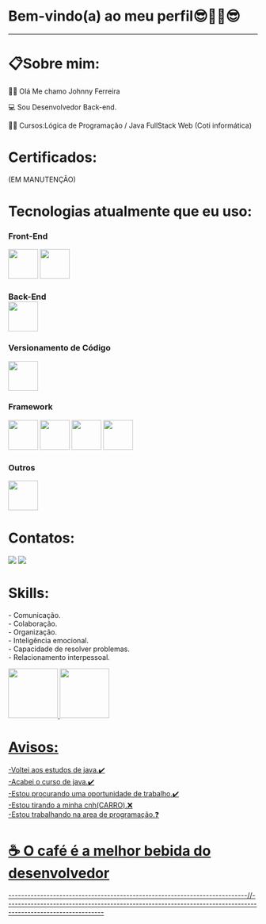 

<strong><h1>Bem-vindo(a) ao meu perfil😎🤜🤛😎</h1></strong>
<hr>
<h1>📋Sobre mim:</h1>
 
👩‍💼 Olá Me chamo Johnny Ferreira

💻 Sou Desenvolvedor Back-end.

👨‍🎓 Cursos:Lógica de Programação / Java FullStack Web (Coti informática)


<h1>Certificados:</h1> (EM MANUTENÇÂO)

<div>
</div>

 <h1>Tecnologias atualmente que eu uso:</h1>
  <h3>Front-End</h3>
<div>
   <img src="https://cdn.jsdelivr.net/gh/devicons/devicon/icons/html5/html5-original-wordmark.svg" width="60"/>
   <img src="https://cdn.jsdelivr.net/gh/devicons/devicon/icons/css3/css3-original-wordmark.svg" width="60"/> 
  
   
</div>
<h3>Back-End</h>
<div>
   <img src="https://cdn.jsdelivr.net/gh/devicons/devicon/icons/java/java-original-wordmark.svg" width="60"/>
   
</div>
</div>
<h3>Versionamento de Código</h3>
<div>
 <img src="https://cdn.jsdelivr.net/gh/devicons/devicon/icons/git/git-original.svg" width="60"/>
</div>
<h3>Framework</h3>
<div>
   <img src="https://cdn.jsdelivr.net/gh/devicons/devicon/icons/spring/spring-original-wordmark.svg"width="60"/>
   <img src="https://cdn.jsdelivr.net/gh/devicons/devicon/icons/quarkus/quarkus-original-wordmark.svg"width="60"/>
   <img src="https://cdn.jsdelivr.net/gh/devicons/devicon/icons/react/react-original-wordmark.svg" width="60"/>
   <img src="https://cdn.jsdelivr.net/gh/devicons/devicon/icons/nodejs/nodejs-original-wordmark.svg" width="60"/>
  
</div>
<h3>Outros</h3>
<div>
 <img src="https://cdn.jsdelivr.net/gh/devicons/devicon/icons/jira/jira-original-wordmark.svg" width="60"/>
</div>
 
 <strong><h1>Contatos:</h1></strong>

<div>

<a href="https://www.linkedin.com/in/johnnyferreira22" target="_blank">
 <img src="https://img.shields.io/badge/LinkedIn-0077B5?style=for-the-badge&logo=linkedin&logoColor=white" target="_blank"></a>

<a href = "mailto:johnny.tyf2020@gmail.com" target="_blank">
 <img src="https://img.shields.io/badge/Gmail-D14836?style=for-the-badge&logo=gmail&logoColor=white" target="_blank"></a>
  

</div>

<h1>Skills:</h1>

<p>
 - Comunicação.
  <br>
 - Colaboração. 
  <br>
 - Organização.
  <br>
 - Inteligência emocional. 
  <br>
 - Capacidade de resolver problemas.
  <br>
 - Relacionamento interpessoal.
</p>

<div>
   <a href="https://github.com/FerreiraDev22">

   <img src="https://github-readme-stats.vercel.app/api?username=FerreiraDev22&show_icons=true&theme=dark&include_all_commits=true&count_private=true" height="100cm"  whidth= "135cm">

   <img src="https://github-readme-stats.vercel.app/api/top-langs/?username=FerreiraDev22&layout=compact&langs_count=6&theme=dark" height="100cm" whidth= "135cm">
</div>

<h1>Avisos:</h1>

  -Voltei aos estudos de java.✔️
  <br>
  -Acabei o curso de java.✔️
  <br>
  -Estou procurando uma oportunidade de trabalho.✔️
  <br>
  -Estou tirando a minha cnh(CARRO).❌
  <br>
  -Estou trabalhando na area de programação.❓

  <h1>☕ O café é a melhor bebida do desenvolvedor</h1>

---------------------------------------------------------------------------//-------------------------------------------------------------------------------------------------------------
